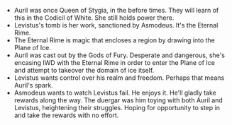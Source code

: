 - Auril was once Queen of Stygia, in the before times. They will learn of this in the Codicil of White. She still holds power there.
- Levistus's tomb is her work, sanctioned by Asmodeus. It's the Eternal Rime.
- The Eternal Rime is magic that encloses a region by drawing into the Plane of Ice.
- Auril was cast out by the Gods of Fury. Desperate and dangerous, she's encasing IWD with the Eternal Rime in order to enter the Plane of Ice and attempt to takeover the domain of ice itself.
- Levistus wants control over his realm and freedom. Perhaps that means Auril's spark.
- Asmodeus wants to watch Levistus fail. He enjoys it. He'll gladly take rewards along the way. The duergar was him toying with both Auril and Levistus, heightening their struggles. Hoping for opportunity to step in and take the rewards with no effort.